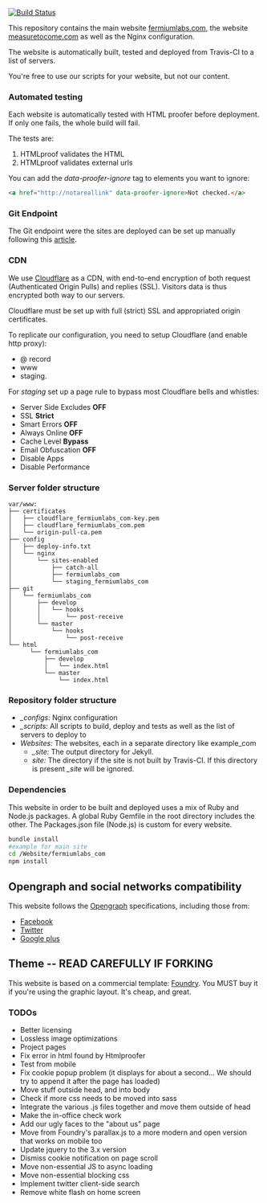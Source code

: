 [![Build Status](https://travis-ci.org/fermiumlabs/website.svg?branch=master)](https://travis-ci.org/fermiumlabs/website)

This repository contains the main website [fermiumlabs.com](https://fermiumlabs.com), the website [measuretocome.com](https://measuretocome.com) as well as the Nginx configuration.

The website is automatically built, tested and deployed from Travis-CI to a list of servers.

You're free to use our scripts for your website, but not our content.

### Automated testing

Each website is automatically tested with HTML proofer before deployment. If only one fails, the whole build will fail.

The tests are:

1. HTMLproof validates the HTML
2. HTMLproof validates external urls

You can add the *data-proofer-ignore* tag to elements you want to ignore:

```html
<a href="http://notareallink" data-proofer-ignore>Not checked.</a>
```


### Git Endpoint

The Git endpoint were the sites are deployed can be set up manually following this [article](http://nicolasgallagher.com/simple-git-deployment-strategy-for-static-sites/).

### CDN 

We use [Cloudflare](cloudflare.com) as a CDN, with end-to-end encryption of both request (Authenticated Origin Pulls) and replies (SSL). Visitors data is thus encrypted both way to our servers.

Cloudflare must be set up with full (strict) SSL and appropriated origin certificates.

To replicate our configuration, you need to setup Cloudflare (and enable http proxy):

* @ record
* www
* staging.

For *staging* set up a page rule to bypass most Cloudflare bells and whistles: 

* Server Side Excludes **OFF**
* SSL **Strict**
* Smart Errors **OFF**
* Always Online **OFF**
* Cache Level **Bypass**
* Email Obfuscation **OFF**
* Disable Apps
* Disable Performance


### Server folder structure
```
var/www:
├── certificates
│   ├── cloudflare_fermiumlabs_com-key.pem
│   ├── cloudflare_fermiumlabs_com.pem
│   └── origin-pull-ca.pem
├── config
│   ├── deploy-info.txt
│   └── nginx
│       └── sites-enabled
│           ├── catch-all
│           ├── fermiumlabs_com
│           └── staging_fermiumlabs_com
├── git
│   └── fermiumlabs_com
│       ├── develop
│       │   └── hooks
│       │       └── post-receive
│       └── master
│           └── hooks
│               └── post-receive
└── html
      └── fermiumlabs_com
          ├── develop
          │   └── index.html
          └── master
              └── index.html
```
### Repository folder structure

* *_configs:* Nginx configuration
* *_scripts:* All scripts to build, deploy and tests as well as the list of servers to deploy to
* *Websites:* The websites, each in a separate directory like example_com 
  * *_site:* The output directory for Jekyll.
  * *site:* The directory if the site is not built by Travis-CI. If this directory is present *_site* will be ignored.
              
              
### Dependencies

This website in order to be built and deployed uses a mix of Ruby and Node.js packages.
A global Ruby Gemfile in the root directory includes the other.
The Packages.json file (Node.js) is custom for every website.

```bash
bundle install
#example for main site
cd /Website/fermiumlabs_com
npm install

```

## Opengraph and social networks compatibility

This website follows the [Opengraph](http://ogp.me/) specifications, including those from:

* [Facebook](https://developers.facebook.com/docs/sharing/opengraph)
* [Twitter](https://dev.twitter.com/cards/markup)
* [Google plus](https://developers.google.com/+/web/snippet/)

## Theme -- READ CAREFULLY IF FORKING

This website is based on a commercial template: [Foundry](http://foundry.mediumra.re).
You MUST buy it if you're using the graphic layout. It's cheap, and great.

### TODOs

* Better licensing
* Lossless image optimizations
* Project pages
* Fix error in html found by Htmlproofer
* Test from mobile
* Fix cookie popup problem (it displays for about a second... We should try to append it after the page has loaded)
* Move stuff outside head, and into body
* Check if more css needs to be moved into sass
* Integrate the various .js files together and move them outside of head
* Make the in-office check work
* Add our ugly faces to the "about us" page 
* Move from Foundry's parallax.js to a more modern and open version that works on mobile too
* Update jquery to the 3.x version
* Dismiss cookie notification on page scroll
* Move non-essential JS to async loading
* Move non-essential blocking css
* Implement twitter client-side search
* Remove white flash on home screen 
